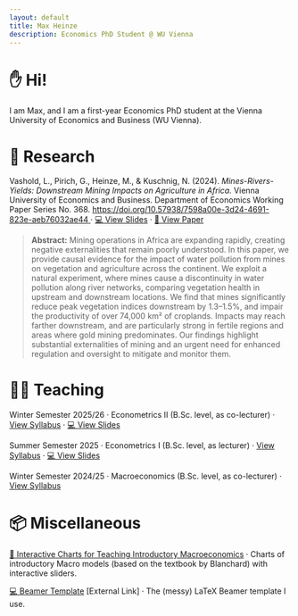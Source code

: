 ```yaml
---
layout: default
title: Max Heinze
description: Economics PhD Student @ WU Vienna
---
```


# ✋ Hi!

I am Max, and I am a first-year Economics PhD student at the Vienna University of Economics and Business (WU Vienna). 

# 📝 Research

Vashold, L., Pirich, G., Heinze, M., & Kuschnig, N. (2024). _Mines-Rivers-Yields: Downstream Mining Impacts on Agriculture in Africa._ Vienna University of Economics and Business. Department of Economics Working Paper Series No. 368. [https://doi.org/10.57938/7598a00e-3d24-4691-823e-aeb76032ae44
](https://doi.org/10.57938/7598a00e-3d24-4691-823e-aeb76032ae44) · [💻 View Slides](assets/mines_basins_conference_iaae.pdf) · [📝 View Paper](assets/minesbasins.pdf)

> **Abstract:** Mining operations in Africa are expanding rapidly, creating negative externalities that remain poorly understood. In this paper, we provide causal evidence for the impact of water pollution from mines on vegetation and agriculture across the continent. We exploit a natural experiment, where mines cause a discontinuity in water pollution along river networks, comparing vegetation health in upstream and downstream locations. We find that mines significantly reduce peak vegetation indices downstream by 1.3–1.5%, and impair the productivity of over 74,000 km² of croplands. Impacts may reach farther downstream, and are particularly strong in fertile regions and areas where gold mining predominates. Our findings highlight substantial externalities of mining and an urgent need for enhanced regulation and oversight to mitigate and monitor them.

# 👨‍🏫 Teaching

Winter Semester 2025/26 · Econometrics II (B.Sc. level, as co-lecturer) · [View Syllabus](https://vvz.wu.ac.at/cgi-bin/vvz.pl?S=25W;JOIN=AND;T=;LV=3;L2=S;C=S;L3=S;I=;L=heinze;U=H;LANG=EN) · [💻 View Slides](econometrics-ii.md)

Summer Semester 2025 · Econometrics I (B.Sc. level, as lecturer) · [View Syllabus](https://vvz.wu.ac.at/cgi-bin/vvz.pl?S=25S;JOIN=AND;T=;LV=3;L2=S;C=S;L3=S;I=6250;L=;U=H;LANG=EN) · [💻 View Slides](econometrics-i.md)

Winter Semester 2024/25 · Macroeconomics (B.Sc. level, as co-lecturer) · [View Syllabus](https://vvz.wu.ac.at/cgi-bin/vvz.pl?C=L;I=2398;LV=3;L2=S;L3=S;U=H;S=24W;LANG=EN)



# 📦 Miscellaneous

[📐 Interactive Charts for Teaching Introductory Macroeconomics](interactivemacro.md) · Charts of introductory Macro models (based on the textbook by Blanchard) with interactive sliders.

[💻 Beamer Template](https://www.overleaf.com/read/yzktsvtbpbwt#235b84) [External Link] · The (messy) LaTeX Beamer template I use.
